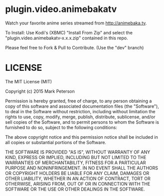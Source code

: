 plugin.video.animebakatv
========================

Watch your favorite anime series streamed from http://animebaka.tv.

To Install: Use Kodi's (XBMC) "Install From Zip" and select the "plugin.video.animebakatv-x.x.x.zip" contained in this repo.

Please feel free to Fork & Pull to Contribute. (Use the "dev" branch)


LICENSE
========================
The MIT License (MIT)

Copyright (c) 2015 Mark Peterson

Permission is hereby granted, free of charge, to any person obtaining a copy
of this software and associated documentation files (the "Software"), to deal
in the Software without restriction, including without limitation the rights
to use, copy, modify, merge, publish, distribute, sublicense, and/or sell
copies of the Software, and to permit persons to whom the Software is
furnished to do so, subject to the following conditions:

The above copyright notice and this permission notice shall be included in all
copies or substantial portions of the Software.

THE SOFTWARE IS PROVIDED "AS IS", WITHOUT WARRANTY OF ANY KIND, EXPRESS OR
IMPLIED, INCLUDING BUT NOT LIMITED TO THE WARRANTIES OF MERCHANTABILITY,
FITNESS FOR A PARTICULAR PURPOSE AND NONINFRINGEMENT. IN NO EVENT SHALL THE
AUTHORS OR COPYRIGHT HOLDERS BE LIABLE FOR ANY CLAIM, DAMAGES OR OTHER
LIABILITY, WHETHER IN AN ACTION OF CONTRACT, TORT OR OTHERWISE, ARISING FROM,
OUT OF OR IN CONNECTION WITH THE SOFTWARE OR THE USE OR OTHER DEALINGS IN THE
SOFTWARE.
